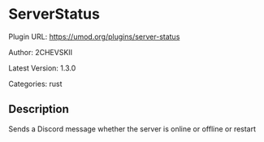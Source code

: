 # ServerStatus

Plugin URL: https://umod.org/plugins/server-status

Author: 2CHEVSKII

Latest Version: 1.3.0

Categories: rust

## Description

Sends a Discord message whether the server is online or offline or restart
